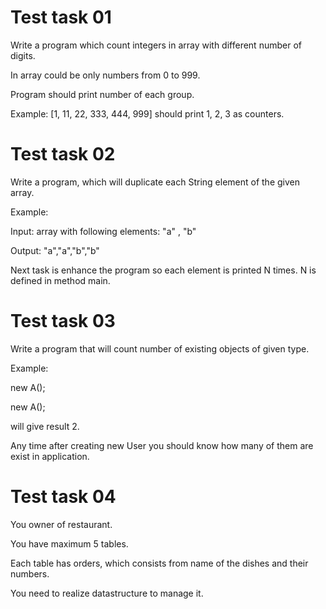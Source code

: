 # Test task 01

Write a program which count integers in array with different number of digits.

In array could be only numbers from 0 to 999.

Program should print number of each group.

Example:
[1, 11, 22, 333, 444, 999] should print 1, 2, 3 as counters.

# Test task 02

Write a program, which will duplicate each String element of the given array.

Example:

Input: array with following elements: "a" , "b"

Output: "a","a","b","b"


Next task is enhance the program so each element is printed N times. N is defined in method main.


# Test task 03

Write a program that will count number of existing objects of given type.



Example:

new A();

new A();

will give result 2.

Any time after creating new User you should know how many of them are exist in application.


# Test task 04

You owner of restaurant.

You have maximum 5 tables.

Each table has orders, which consists from name of the dishes and their numbers.

You need to realize datastructure to manage it.